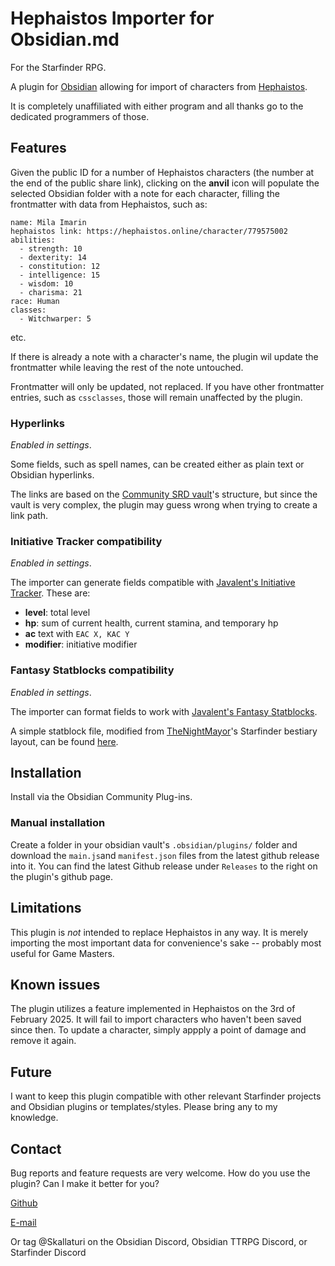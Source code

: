 # Hephaistos Importer for Obsidian.md

For the Starfinder RPG.

A plugin for [Obsidian](https://obsidian.md) allowing for import of characters from [Hephaistos](https://hephaistos.online).

It is completely unaffiliated with either program and all thanks go to the dedicated programmers of those.

## Features

Given the public ID for a number of Hephaistos characters (the number at the end of the public share link), clicking on the **anvil** icon will populate the selected Obsidian folder with a note for each character, filling the frontmatter with data from Hephaistos, such as:

```
name: Mila Imarin
hephaistos link: https://hephaistos.online/character/779575002
abilities:
  - strength: 10
  - dexterity: 14
  - constitution: 12
  - intelligence: 15
  - wisdom: 10
  - charisma: 21
race: Human
classes:
  - Witchwarper: 5
```

etc.

If there is already a note with a character's name, the plugin wil update the frontmatter while leaving the rest of the note untouched.

Frontmatter will only be updated, not replaced. If you have other frontmatter entries, such as `cssclasses`, those will remain unaffected by the plugin.

### Hyperlinks

_Enabled in settings_.

Some fields, such as spell names, can be created either as plain text or Obsidian hyperlinks.

The links are based on the [Community SRD vault](https://github.com/Obsidian-TTRPG-Community/Starfinder-SRD-Markdown)'s structure, but since the vault is very complex, the plugin may guess wrong when trying to create a link path.

### Initiative Tracker compatibility

_Enabled in settings_.

The importer can generate fields compatible with [Javalent's Initiative Tracker](https://github.com/javalent/initiative-tracker).
These are:

-   **level**: total level
-   **hp**: sum of current health, current stamina, and temporary hp
-   **ac** text with `EAC X, KAC Y`
-   **modifier**: initiative modifier

### Fantasy Statblocks compatibility

_Enabled in settings_.

The importer can format fields to work with [Javalent's Fantasy Statblocks](https://github.com/javalent/fantasy-statblocks).

A simple statblock file, modified from [TheNightMayor](https://github.com/TheNightMayor)'s Starfinder bestiary layout, can be found [here](assets/starfinder-character-layout.json).

## Installation

Install via the Obsidian Community Plug-ins.

### Manual installation

Create a folder in your obsidian vault's `.obsidian/plugins/` folder and download the `main.js`and `manifest.json` files from the latest github release into it. You can find the latest Github release under `Releases` to the right on the plugin's github page.

## Limitations

This plugin is _not_ intended to replace Hephaistos in any way. It is merely importing the most important data for convenience's sake -- probably most useful for Game Masters.

## Known issues

The plugin utilizes a feature implemented in Hephaistos on the 3rd of February 2025. It will fail to import characters who haven't been saved since then. To update a character, simply appply a point of damage and remove it again.

## Future

I want to keep this plugin compatible with other relevant Starfinder projects and Obsidian plugins or templates/styles. Please bring any to my knowledge.

## Contact

Bug reports and feature requests are very welcome. How do you use the plugin? Can I make it better for you?

[Github](https://github.com/Skallaturi/hephaistos-importer)

[E-mail](mailto:tore@saederup.net)

Or tag @Skallaturi on the Obsidian Discord, Obsidian TTRPG Discord, or Starfinder Discord
